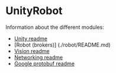 # UnityRobot

Information about the different modules:
- [Unity readme](./Unity/RobotMaster/README.md) 
- [Robot (brokers)] (./robot/README.md)
- [Vision readme](./Unity/Vision/README.md)
- [Networking readme](./networking/README.md)
- [Google protobuf readme](proto/README.md)
